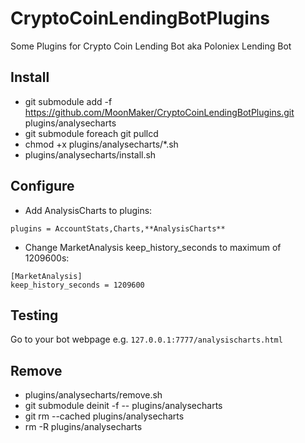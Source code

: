# CryptoCoinLendingBotPlugins
Some Plugins for Crypto Coin Lending Bot aka Poloniex Lending Bot


## Install ##

- git submodule add -f https://github.com/MoonMaker/CryptoCoinLendingBotPlugins.git plugins/analysecharts
- git submodule foreach git pullcd 
- chmod +x plugins/analysecharts/*.sh
- plugins/analysecharts/install.sh


## Configure ##

- Add AnalysisCharts to plugins:
```
plugins = AccountStats,Charts,**AnalysisCharts**
```

- Change MarketAnalysis keep_history_seconds to maximum of 1209600s:
```
[MarketAnalysis]
keep_history_seconds = 1209600
```

## Testing ##
Go to your bot webpage e.g. ```127.0.0.1:7777/analysischarts.html```


## Remove ##

- plugins/analysecharts/remove.sh
- git submodule deinit -f -- plugins/analysecharts
- git rm --cached plugins/analysecharts
- rm -R plugins/analysecharts
